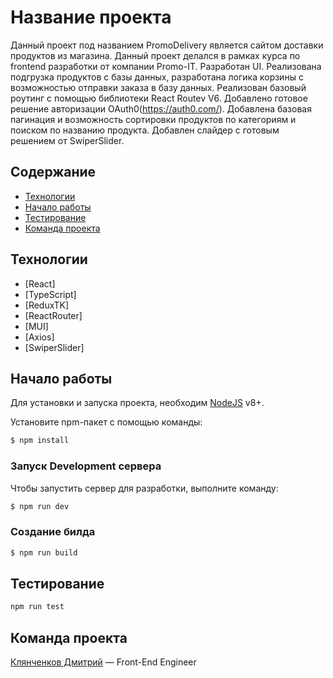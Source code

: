 # Название проекта

Данный проект под названием PromoDelivery является сайтом доставки продуктов из магазина. Данный проект делался в рамках курса по frontend разработки от компании Promo-IT.
Разработан UI.
Реализована подгрузка продуктов с базы данных, разработана логика корзины с возможностью отправки заказа в базу данных.
Реализован базовый роутинг с помощью библиотеки React Routev V6.
Добавлено готовое решение авторизации OAuth0(https://auth0.com/).
Добавлена базовая пагинация и возможность сортировки продуктов по категориям и поиском по названию продукта.
Добавлен слайдер с готовым решением от SwiperSlider.

## Содержание

- [Технологии](#технологии)
- [Начало работы](#начало-работы)
- [Тестирование](#тестирование)
- [Команда проекта](#команда-проекта)

## Технологии

- [React]
- [TypeScript]
- [ReduxTK]
- [ReactRouter]
- [MUI]
- [Axios]
- [SwiperSlider]

## Начало работы

Для установки и запуска проекта, необходим [NodeJS](https://nodejs.org/) v8+.

Установите npm-пакет с помощью команды:

```sh
$ npm install
```

### Запуск Development сервера

Чтобы запустить сервер для разработки, выполните команду:

```sh
$ npm run dev
```

### Создание билда

```sh
$ npm run build
```

## Тестирование

```sh
npm run test
```

## Команда проекта

[Клянченков Дмитрий](https://t.me/DmitriyKlyanchenkov) — Front-End Engineer
